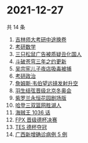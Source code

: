 # 2021-12-27

共 14 条

<!-- BEGIN -->
<!-- 最后更新时间 Mon Dec 27 2021 01:16:38 GMT+0800 (China Standard Time) -->

1. [吉林师大考研中途换卷](https://www.zhihu.com/search?q=吉林师大考研)
1. [考研数学](https://www.zhihu.com/search?q=考研数学)
1. [三只松鼠广告被质疑丑化国人](https://www.zhihu.com/search?q=三只松鼠)
1. [斗破苍穹三年之约更新](https://www.zhihu.com/search?q=斗破苍穹三年之约)
1. [吴宗宪儿子夜店吸毒被捕](https://www.zhihu.com/search?q=吴宗宪儿子)
1. [考研政治](https://www.zhihu.com/search?q=考研政治)
1. [詹姆斯·韦伯望远镜发射升空](https://www.zhihu.com/search?q=韦伯望远镜)
1. [羽生结弦晋级北京冬奥会](https://www.zhihu.com/search?q=羽生结弦)
1. [紫罗兰永恒花园剧场版](https://www.zhihu.com/search?q=紫罗兰永恒花园)
1. [哈登三双篮网胜湖人](https://www.zhihu.com/search?q=湖人)
1. [海贼王 1036 话](https://www.zhihu.com/search?q=海贼王)
1. [FPX 晋级德杯决赛](https://www.zhihu.com/search?q=德杯)
1. [TES 德杯夺冠](https://www.zhihu.com/search?q=德杯)
1. [广西新增确诊病例 5 例](https://www.zhihu.com/search?q=广西疫情)

<!-- END -->
